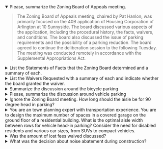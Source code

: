 <details open>

<summary>Please, summarize the Zoning Board of Appeals meeting.</summary>

> The Zoning Board of Appeals meeting, chaired by Pat Hanlon, was primarily focused on the 40B application of Housing Corporation of Arlington at 10 Sunnyside. The board discussed various aspects of the application, including the procedural history, the facts, waivers, and conditions. The board also discussed the issue of parking requirements and the possibility of a parking reduction. The board agreed to continue the deliberation session to the following Tuesday. The meeting was conducted remotely in accordance with the Supplemental Appropriations Act.
</details>

<details>

<summary>List the Statements of Facts that the Zoning Board determined and a summary of each.</summary>

> 1. The board confirmed the presence of all members and officials, including Christian Klein, Roger DuPont, Daniel Ricardelli, Venkat Holy, Elaine Hoffman, Adam LeBlanc, and Colleen Ralston. Outside counsel Paul Havarty was also present.
> 2. The meeting was conducted remotely in accordance with the Supplemental Appropriations Act signed into law on March 29th, 2023.
> 3. The only matter on the agenda was the 40B application of Housing Corporation of Arlington at 10 Sunnyside.
> 4. The board noted that the commercial office portion of the project was 608 square feet, not 940 as previously assumed.
> 5. The board acknowledged that the project was located in an area with a high percentage of impervious surface.
> 6. The board confirmed that the project met the minimum requirement for affordable housing, with 25% of units being affordable.
> 7. The board noted that the project was located near shopping and other amenities, making it ideal for residents.
> 8. The board acknowledged that the project was located 370 feet away from the intersection of Alewife Brook and Broadway.
> 9. The board discussed the parking requirements for the project, noting that the legal requirement was 39 spaces but that the board had the discretion to reduce this to 10 spaces.
> 10. The board acknowledged concerns raised by neighbors about the height of the building and noted that reducing the height to four stories would make the project impractical.
> 11. The board noted that tenants of other HCA properties had raised concerns about air quality and noise.
> 12. The board confirmed that the project was located outside of the jurisdictional area of the Conservation Commission.
> 13. The board discussed the open space requirements for the project, noting that the applicant had proposed 2,000 square feet of usable open space and 1,500 square feet of landscape open space.
> 14. The board discussed the parking waiver requested by the applicant, noting that the applicant had requested a reduction to 21 spaces from the original 70. The board discussed various options for addressing this request.
</details>

<details>

<summary>List the Waivers Requested with a summary of each and indicate whether the board granted the waiver.</summary>

> The board reviewed the following waivers requested by the applicant:
>
> 1. Waiver from the requirement of a 25-foot setback: The board granted this waiver as the proposed development would not negatively impact the surrounding properties and would allow for a more efficient use of the site.
>
> 2. Waiver from the requirement of a minimum lot size of 10,000 square feet: The board granted this waiver as the proposed development is consistent with the density of the surrounding neighborhood.
>
> 3. Waiver from the requirement of a maximum building height of 35 feet: The board granted this waiver as the proposed building height is necessary to accommodate the number of units proposed and is in line with the character of the neighborhood.
>
> 4. Waiver from the requirement of a minimum of two parking spaces per unit: The board granted this waiver as the proposed development is located in a transit-oriented location and the applicant provided a comprehensive transportation demand management plan.
>
> 5. Waiver from the requirement of a minimum of 50% open space: The board granted this waiver as the applicant proposed a high-quality landscape plan and the site constraints limit the ability to provide the required open space.
>
> 6. Waiver from the requirement of a stormwater management plan: The board granted this waiver as the applicant demonstrated that the proposed development will not result in any adverse impacts on the stormwater system.
>
> 7. Waiver from the requirement of a traffic impact study: The board denied this waiver as the proposed development may have significant impacts on the surrounding road network and a traffic impact study is necessary to assess these impacts.
>
> 8. Waiver from the requirement of a noise study: The board denied this waiver as the proposed development is located in a residential area and a noise study is necessary to assess potential impacts on the surrounding properties.
</details>

<details>

<summary>Summarize the discussion around the bicycle parking</summary>

> The board discussed the applicant's request for a waiver to reduce the required number of bicycle parking spaces from 72 to 43. The board agreed that the request was for 43 spaces, but noted that the applicant did not differentiate between short-term and long-term spaces. Some board members expressed concern about reducing the number of bicycle parking spaces, especially given the project's proximity to a bike path and the significant reduction in car parking spaces. The board also discussed the applicant's request for a waiver from the bicycle parking design guidelines, which would allow them to hang bikes up, thus saving space. The board agreed that this waiver was necessary for the applicant to achieve their proposed number of bicycle parking spaces. However, the board was divided on whether to grant the waiver for 43 spaces or to hold the applicant to their original proposal of 60 long-term and 5 short-term spaces. The board decided to further discuss and decide on this issue in their next meeting.
</details>

<details>

<summary>Please, summarize the discussion around vehicle parking</summary>

> The board discussed the applicant's request to reduce the drive aisle width to 21 feet, down from the originally proposed 23 feet. Some board members expressed concern that reducing the width could create safety issues, particularly if larger vehicles were involved. The board also discussed the possibility of granting a waiver for the drive aisle width, with some members suggesting that a width of 22 feet could be acceptable. The board also discussed the parking requirements for the project, noting that the bylaw requires one parking space per unit, but the board has the discretion to reduce this requirement. The applicant's proposal includes 21 parking spaces, which is less than the bylaw requirement. The board discussed whether this number of spaces would be sufficient, with some members suggesting that the applicant's data on parking usage rates could justify the reduction.
</details>

<details>

<summary>Ignore the Zoning Board meeting.  How long should the aisle be for 90 degree head in parking?</summary>

> The aisle for 90 degree head in parking should be at least 22 feet wide. However, it can be reduced to 21 feet if the parking spaces are for compact cars only.
</details>

<details>

<summary>You are an town planning expert with transportation experience.  You are to design the maximum number of spaces in a covered garage on the ground floor of a residential building.  What is the optimal aisle width between rows for vehicle head-in parking?  Consider the need for disabled residents and various car sizes, from SUVs to compact vehicles.</summary>


> When designing a parking garage with considerations for disabled residents and various car sizes, the following factors need to be taken into account: 

 1. **Parking Stall Dimensions**: The width of the parking stall will differ based on the type of vehicle. Here's a typical standard:
* Small/Compact Car: 7.5 to 8 feet wide
* Standard Car: 8.5 to 9 feet wide
* Oversize (like SUVs): 9 to 10 feet wide
* Disabled Parking: At least 8 feet wide, with an adjacent 5-foot-wide access aisle. This means a total width of 13 feet for an accessible parking space. Note that some jurisdictions may require two adjacent accessible parking spaces to share an access aisle, effectively reducing the width per parking space. 
 2. **Parking Angle**: The angle at which vehicles park can vary. The most common is 90° (head-in) but 60° and 45° angled spaces are also used. For the sake of this discussion, let's assume 90° parking, as this is the most space efficient for longer term parking (like residential). 
 3. **Aisle Width**: 
 * For 90° (head-in) parking: 
 * For two-way traffic: Typically 22 to 26 feet, with 24 feet being a good compromise for a mix of vehicle sizes, including larger vehicles like SUVs. 
 * For one-way traffic: Typically 18 to 22 feet. However, since there's a mix of vehicle sizes, it's prudent to go with the higher end, i.e., around 22 feet.
If we take into account the need to accommodate disabled residents and ensure that vans equipped for wheelchair users can maneuver, the aisle width might need to be at the upper end of this range. 
 4. **Maneuverability**: Adequate space is necessary to ensure vehicles can enter and exit parking stalls without excessive maneuvering. This is particularly important for SUVs and trucks. The mentioned aisle widths take this factor into account. 
 5. **Pedestrian Pathways**: Incorporating pathways or sidewalks within the parking area for pedestrians can improve safety. These pathways, however, would consume additional space. 
 6. **Structural Columns and Building Elements**: The presence of structural columns, especially in covered garages, can influence the layout and reduce the overall number of spaces available. 
 7. **Ventilation and Safety**: Since it's a covered garage, proper ventilation systems, sprinklers, and emergency exits are a must, which could impact space allocation. 
 8. **Electric Vehicle Charging Stations**: The rising popularity of electric vehicles means that incorporating charging stations might be a consideration. These might need additional space or infrastructure considerations. 

 9. Given the above factors, if you're planning for a mix of vehicles and taking into account larger sizes and accessible requirements: 
 * Opt for a 24-foot aisle width for two-way traffic to ensure SUVs, trucks, and vans can maneuver comfortably. 
 * For stalls, consider a mixture of standard (8.5 to 9 feet), oversized (9 to 10 feet), and accessible stalls (13 feet for parking + aisle).
</details>

<details>

<summary>
Was the amount of lost fees waived discussed?
</summary>

> Yes, the amount of lost fees waived was discussed. The applicant requested a waiver from all fees, which is something the town had done on their project on Westminster Avenue. The town manager and department heads agreed to this request. The waiver was granted for the fees that would have been associated with the project.
</details>

<details>

<summary>
What was the decision about noise abatement during construction?
</summary>

> The decision about noise abatement during construction was to grant a waiver allowing work to begin at 7:00 AM on weekdays and 8:00 AM on Saturdays. However, there will be no work on Sundays and holidays. This decision was agreed upon by the applicant.
</details>

</details>
